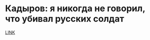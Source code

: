 # Кадыров: я никогда не говорил, что убивал русских солдат



[LINK](https://varlamov.ru/2101251.html)